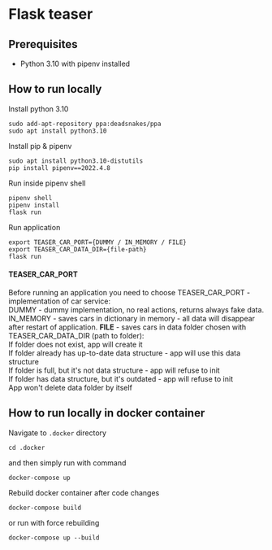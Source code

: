 # Flask teaser

## Prerequisites
* Python 3.10 with pipenv installed

## How to run locally

Install python 3.10
```
sudo add-apt-repository ppa:deadsnakes/ppa
sudo apt install python3.10
```

Install pip & pipenv
```
sudo apt install python3.10-distutils
pip install pipenv==2022.4.8
```

Run inside pipenv shell
```
pipenv shell
pipenv install
flask run
```

Run application
```
export TEASER_CAR_PORT={DUMMY / IN_MEMORY / FILE}
export TEASER_CAR_DATA_DIR={file-path}
flask run
```

#### TEASER_CAR_PORT
Before running an application you need to choose TEASER_CAR_PORT - implementation of car service:\
DUMMY - dummy implementation, no real actions, returns always fake data.\
IN_MEMORY - saves cars in dictionary in memory - all data will disappear after restart of application.
**FILE** - saves cars in data folder chosen with TEASER_CAR_DATA_DIR (path to folder):\
If folder does not exist, app will create it\
If folder already has up-to-date data structure - app will use this data structure\
If folder is full, but it's not data structure - app will refuse to init\
If folder has data structure, but it's outdated - app will refuse to init\
App won't delete data folder by itself


## How to run locally in docker container

Navigate to `.docker` directory
```
cd .docker
```

and then simply run with command
```
docker-compose up
```

Rebuild docker container after code changes
```
docker-compose build
```

or run with force rebuilding
```
docker-compose up --build
```